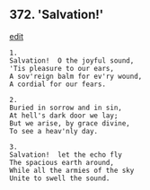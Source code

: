 
## 372.  'Salvation!'
[edit](https://docs.google.com/document/d/1RBUqImlwGG_XJdDGOo%2DKrShc9szM7YGU/edit?mode=html)



    1.
    Salvation!  O the joyful sound,
    'Tis pleasure to our ears,
    A sov'reign balm for ev'ry wound,
    A cordial for our fears.

    2.
    Buried in sorrow and in sin,
    At hell's dark door we lay;
    But we arise, by grace divine,
    To see a heav'nly day.

    3.
    Salvation!  let the echo fly
    The spacious earth around,
    While all the armies of the sky
    Unite to swell the sound.
